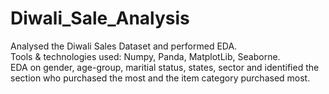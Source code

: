 # Diwali_Sale_Analysis
Analysed the Diwali Sales Dataset and performed EDA.
<br>
Tools \& technologies used: Numpy, Panda, MatplotLib, Seaborne.
<br>
EDA on gender, age-group, maritial status, states, sector and identified the section who purchased the most and the item category purchased most.

